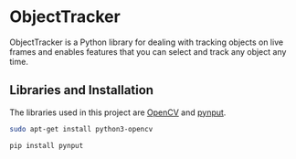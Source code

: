 # ObjectTracker

ObjectTracker is a Python library for dealing with tracking objects on live frames and enables features that you can select and track any object any time.

## Libraries and Installation

The libraries used in this project are [OpenCV](https://docs.opencv.org/master/d2/de6/tutorial_py_setup_in_ubuntu.html) and [pynput](https://pypi.org/project/pynput/).

```bash
sudo apt-get install python3-opencv
```
```bash
pip install pynput
```
